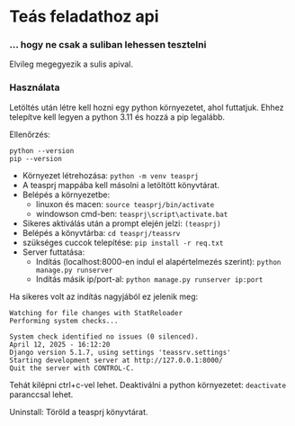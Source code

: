 # Teás feladathoz api
### ... hogy ne csak a suliban lehessen tesztelni

Elvileg megegyezik a sulis apival.

### Használata

Letöltés után létre kell hozni egy python környezetet, ahol futtatjuk. Ehhez telepítve kell legyen a python 3.11 és hozzá a pip legalább.

Ellenőrzés:

	python --version
	pip --version

- Környezet létrehozása: `python -m venv teasprj`
- A teasprj mappába kell másolni a letöltött könyvtárat.
- Belépés a környezetbe: 
	- linuxon és macen: `source teasprj/bin/activate`
	- windowson cmd-ben: `teasprj\script\activate.bat`
- Sikeres aktiválás után a prompt elején jelzi: `(teasprj)`
- Belépés a könyvtárba: `cd teasprj/teassrv`
- szükséges cuccok telepítése: `pip install -r req.txt`
- Server futtatása: 
	- Indítás (localhost:8000-en indul el alapértelmezés szerint): `python manage.py runserver`
	- Indítás másik ip/port-al: `python manage.py runserver ip:port`
	
Ha sikeres volt az indítás nagyjából ez jelenik meg:

	Watching for file changes with StatReloader
	Performing system checks...

	System check identified no issues (0 silenced).
	April 12, 2025 - 16:12:20
	Django version 5.1.7, using settings 'teassrv.settings'
	Starting development server at http://127.0.0.1:8000/
	Quit the server with CONTROL-C.

Tehát kilépni ctrl+c-vel lehet.
Deaktiválni a python környezetet: `deactivate` paranccsal lehet.

Uninstall: Töröld a teasprj könyvtárat.
